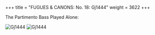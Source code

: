 +++
title = "FUGUES & CANONS: No. 18: Gj1444"
weight = 3622
+++

The Partimento Bass Played Alone:

![Gj1444](/img/18FenBk6p1.jpg)
![Gj1444](/img/18FenBk6p2.jpg)
